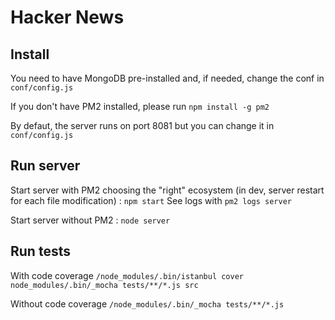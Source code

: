 # Hacker News

## Install
You need to have MongoDB pre-installed and, if needed, change the conf in `conf/config.js`

If you don't have PM2 installed, please run `npm install -g pm2`

By defaut, the server runs on port 8081 but you can change it in `conf/config.js`

## Run server
Start server with PM2 choosing the "right" ecosystem (in dev, server restart for each file modification) :
```npm start```
See logs with `pm2 logs server`

Start server without PM2 :
```node server```

## Run tests
With code coverage
```/node_modules/.bin/istanbul cover node_modules/.bin/_mocha tests/**/*.js src```

Without code coverage
```/node_modules/.bin/_mocha tests/**/*.js```
